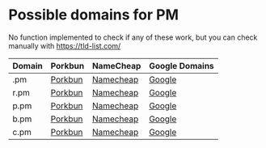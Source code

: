 # Possible domains for PM

No function implemented to check if any of these work, but you can check manually with https://tld-list.com/

| Domain | Porkbun | NameCheap | Google Domains |
|---|---|---|---|
| .pm | [Porkbun](https://porkbun.com/checkout/search?prb=e814663da1&tlds=&idnLanguage=&search=search&q=.pm) | [Namecheap](https://www.namecheap.com/domains/registration/results/?domain=.pm) | [Google](https://domains.google.com/registrar/search?searchTerm=.pm) |
| r.pm | [Porkbun](https://porkbun.com/checkout/search?prb=e814663da1&tlds=&idnLanguage=&search=search&q=r.pm) | [Namecheap](https://www.namecheap.com/domains/registration/results/?domain=r.pm) | [Google](https://domains.google.com/registrar/search?searchTerm=r.pm) |
| p.pm | [Porkbun](https://porkbun.com/checkout/search?prb=e814663da1&tlds=&idnLanguage=&search=search&q=p.pm) | [Namecheap](https://www.namecheap.com/domains/registration/results/?domain=p.pm) | [Google](https://domains.google.com/registrar/search?searchTerm=p.pm) |
| b.pm | [Porkbun](https://porkbun.com/checkout/search?prb=e814663da1&tlds=&idnLanguage=&search=search&q=b.pm) | [Namecheap](https://www.namecheap.com/domains/registration/results/?domain=b.pm) | [Google](https://domains.google.com/registrar/search?searchTerm=b.pm) |
| c.pm | [Porkbun](https://porkbun.com/checkout/search?prb=e814663da1&tlds=&idnLanguage=&search=search&q=c.pm) | [Namecheap](https://www.namecheap.com/domains/registration/results/?domain=c.pm) | [Google](https://domains.google.com/registrar/search?searchTerm=c.pm) |
